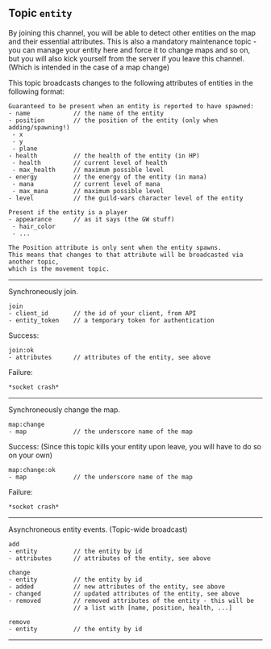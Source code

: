 ## Topic `entity`

By joining this channel, you will be able to detect other entities on the map and their essential attributes.
This is also a mandatory maintenance topic - you can manage your entity here and force it to change maps and
so on, but you will also kick yourself from the server if you leave this channel. (Which is intended in the
case of a map change)

This topic broadcasts changes to the following attributes of entities in the following format:

```
Guaranteed to be present when an entity is reported to have spawned:
- name            // the name of the entity
- position        // the position of the entity (only when adding/spawning!)
 - x
 - y
 - plane
- health          // the health of the entity (in HP)
 - health         // current level of health
 - max_health     // maximum possible level
- energy          // the energy of the entity (in mana)
 - mana           // current level of mana
 - max_mana       // maximum possible level
- level           // the guild-wars character level of the entity

Present if the entity is a player
- appearance      // as it says (the GW stuff)
 - hair_color
 - ...

The Position attribute is only sent when the entity spawns.
This means that changes to that attribute will be broadcasted via another topic,
which is the movement topic.
```

---

Synchroneously join.

```
join
- client_id       // the id of your client, from API
- entity_token    // a temporary token for authentication
```

Success:

```
join:ok
- attributes      // attributes of the entity, see above
```

Failure:

```
*socket crash*
```

---

Synchroneously change the map.

```
map:change
- map             // the underscore name of the map
```

Success: (Since this topic kills your entity upon leave, you will have to do so on your own)

```
map:change:ok
- map             // the underscore name of the map
```

Failure:

```
*socket crash*
```

---

Asynchroneous entity events. (Topic-wide broadcast)

```
add
- entity          // the entity by id
- attributes      // attributes of the entity, see above
```

```
change
- entity          // the entity by id
- added           // new attributes of the entity, see above
- changed         // updated attributes of the entity, see above
- removed         // removed attributes of the entity - this will be
                  // a list with [name, position, health, ...]
```

```
remove
- entity          // the entity by id
```

---
